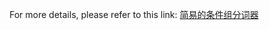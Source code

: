 For more details, please refer to this link: [简易的条件组分词器](https://yaoxuanzhi.github.io/posts/simple_condition_group_tokenizer/)
